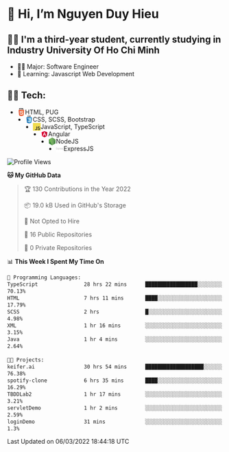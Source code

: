 # 👋 Hi, I’m Nguyen Duy Hieu

## 👨‍🎓 I'm a third-year student, currently studying in Industry University Of Ho Chi Minh
- 🐱‍🏍 Major: Software Engineer
- 📗 Learning: Javascript Web Development

## 🧑‍💻 Tech:
- <img align="left" alt="HTML5" width="18px" src="https://raw.githubusercontent.com/github/explore/80688e429a7d4ef2fca1e82350fe8e3517d3494d/topics/html/html.png" /> HTML, PUG
- <img align="left" alt="CSS3" width="18px" src="https://raw.githubusercontent.com/github/explore/80688e429a7d4ef2fca1e82350fe8e3517d3494d/topics/css/css.png" /> CSS, SCSS, Bootstrap
- <img align="left" alt="JavaScript" width="18px" src="https://raw.githubusercontent.com/github/explore/80688e429a7d4ef2fca1e82350fe8e3517d3494d/topics/javascript/javascript.png" /> JavaScript, TypeScript
- <img align="left" alt="Angular" width="18px" src="https://raw.githubusercontent.com/github/explore/80688e429a7d4ef2fca1e82350fe8e3517d3494d/topics/angular/angular.png"> Angular
- <img align="left" alt="Node.js" width="18px" src="https://raw.githubusercontent.com/github/explore/80688e429a7d4ef2fca1e82350fe8e3517d3494d/topics/nodejs/nodejs.png" /> NodeJS
- <img align="left" alt="Expresss.js" width="18px" src="https://raw.githubusercontent.com/github/explore/80688e429a7d4ef2fca1e82350fe8e3517d3494d/topics/express/express.png" /> ExpressJS

<!--START_SECTION:waka-->
![Profile Views](http://img.shields.io/badge/Profile%20Views-85-blue)

**🐱 My GitHub Data** 

> 🏆 130 Contributions in the Year 2022
 > 
> 📦 19.0 kB Used in GitHub's Storage 
 > 
> 🚫 Not Opted to Hire
 > 
> 📜 16 Public Repositories 
 > 
> 🔑 0 Private Repositories  
 > 
📊 **This Week I Spent My Time On** 

```text
💬 Programming Languages: 
TypeScript               28 hrs 22 mins      █████████████████░░░░░░░░   70.13% 
HTML                     7 hrs 11 mins       ████░░░░░░░░░░░░░░░░░░░░░   17.79% 
SCSS                     2 hrs               █░░░░░░░░░░░░░░░░░░░░░░░░   4.98% 
XML                      1 hr 16 mins        ░░░░░░░░░░░░░░░░░░░░░░░░░   3.15% 
Java                     1 hr 4 mins         ░░░░░░░░░░░░░░░░░░░░░░░░░   2.64%

🐱‍💻 Projects: 
keifer.ai                30 hrs 54 mins      ███████████████████░░░░░░   76.38% 
spotify-clone            6 hrs 35 mins       ████░░░░░░░░░░░░░░░░░░░░░   16.29% 
TBDDLab2                 1 hr 17 mins        ░░░░░░░░░░░░░░░░░░░░░░░░░   3.21% 
servletDemo              1 hr 2 mins         ░░░░░░░░░░░░░░░░░░░░░░░░░   2.59% 
loginDemo                31 mins             ░░░░░░░░░░░░░░░░░░░░░░░░░   1.3%

```


 Last Updated on 06/03/2022 18:44:18 UTC
<!--END_SECTION:waka-->
